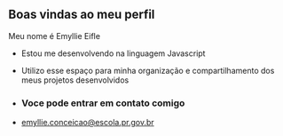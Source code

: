 ## Boas vindas ao meu perfil

Meu nome é Emyllie Eifle

 - Estou me desenvolvendo na linguagem Javascript

 - Utilizo esse espaço para minha organização e compartilhamento dos meus projetos desenvolvidos

 - ### Voce pode entrar em contato comigo

 - emyllie.conceicao@escola.pr.gov.br
